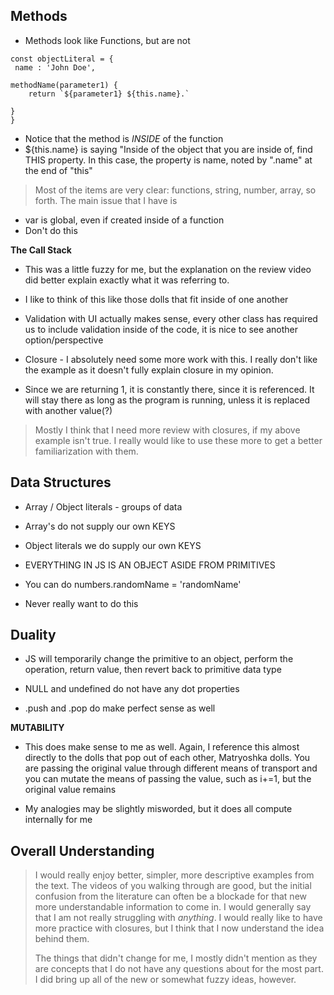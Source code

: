 ## Methods ##

* Methods look like Functions, but are not
```
const objectLiteral = {
 name : 'John Doe',

methodName(parameter1) {
	return `${parameter1} ${this.name}.`

}
}
```
* Notice that the method is _INSIDE_ of the function
* ${this.name} is saying "Inside of the object that you are inside of, find THIS property. In this case, the property is name, noted by ".name" at the end of "this"

> Most of the items are very clear: functions, string, number, array, so forth. The main issue that I have is 

* var is global, even if created inside of a function
 * Don't do this

__The Call Stack__

* This was a little fuzzy for me, but the explanation on the review video did better explain exactly what it was referring to.
* I like to think of this like those dolls that fit inside of one another

* Validation with UI actually makes sense, every other class has required us to include validation inside of the code, it is nice to see another option/perspective

* Closure - I absolutely need some more work with this. I really don't like the example as it doesn't fully explain closure in my opinion.
 * Since we are returning 1, it is constantly there, since it is referenced. It will stay there as long as the program is running, unless it is replaced with another value(?)

> Mostly I think that I need more review with closures, if my above example isn't true. I really would like to use these more to get a better familiarization with them.

## Data Structures ##

* Array / Object literals - groups of data

* Array's do not supply our own KEYS
* Object literals we do supply our own KEYS

* EVERYTHING IN JS IS AN OBJECT ASIDE FROM PRIMITIVES

* You can do numbers.randomName = 'randomName'
 * Never really want to do this

## Duality ##
* JS will temporarily change the primitive to an object, perform the operation, return value, then revert back to primitive data type

* NULL and undefined do not have any dot properties
* .push and .pop do make perfect sense as well

__MUTABILITY__
* This does make sense to me as well. Again, I reference this almost directly to the dolls that pop out of each other, Matryoshka dolls. You are passing the original value through different means of transport and you can mutate the means of passing the value, such as i+=1, but the original value remains

* My analogies may be slightly misworded, but it does all compute internally for me

## Overall Understanding ##
> I would really enjoy better, simpler, more descriptive examples from the text. The videos of you walking through are good, but the initial confusion from the literature can often be a blockade for that new
> more understandable information to come in. I would generally say that I am not really struggling with _anything_. I would really like to have more practice with closures, but I think that I now understand
> the idea behind them.
>
> The things that didn't change for me, I mostly didn't mention as they are concepts that I do not have any questions about for the most part. I did bring up all of the new or somewhat fuzzy ideas, however.
